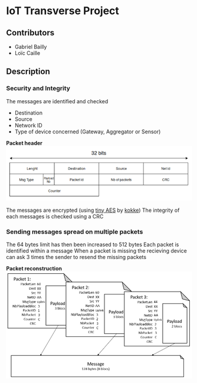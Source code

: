 # IoT Transverse Project

## Contributors
* Gabriel Bailly
* Loïc Caille

## Description

### Security and Integrity
The messages are identified and checked
* Destination
* Source
* Network ID
* Type of device concerned (Gateway, Aggregator or Sensor)

**Packet header**  
![header](https://raw.githubusercontent.com/Thylinkrow/IoT_Projet_Transverse/master/header.png)

The messages are encrypted (using [tiny AES](https://github.com/kokke/tiny-AES-c) by [kokke](https://github.com/kokke))
The integrity of each messages is checked using a CRC

### Sending messages spread on multiple packets
The 64 bytes limit has then been increased to 512 bytes
Each packet is identified within a message
When a packet is missing the recieving device can ask 3 times the sender to resend the missing packets

**Packet reconstruction**  
![packet](https://raw.githubusercontent.com/Thylinkrow/IoT_Projet_Transverse/master/packet.png)

